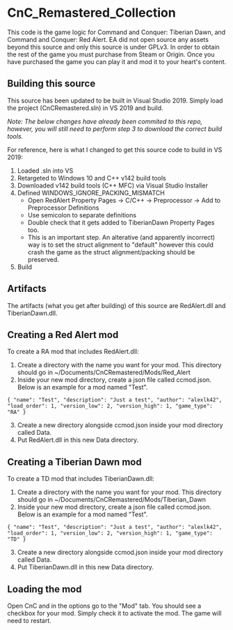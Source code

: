 # CnC_Remastered_Collection

This code is the game logic for Command and Conquer: Tiberian Dawn, and Command and Conquer: Red Alert. EA did not open source any assets beyond this source and only this source is under GPLv3. In order to obtain the rest of the game you must purchase from Steam or Origin. Once you have purchased the game you can play it and mod it to your heart's content.

## Building this source

This source has been updated to be built in Visual Studio 2019. Simply load the project (CnCRemastered.sln) in VS 2019 and build.

*Note: The below changes have already been commited to this repo, however, you will still need to perform step 3 to download the correct build tools.*

For reference, here is what I changed to get this source code to build in VS 2019:
1. Loaded .sln into VS
2. Retargeted to Windows 10 and C++ v142 build tools
3. Downloaded v142 build tools (C++ MFC) via Visual Studio Installer
4. Defined WINDOWS_IGNORE_PACKING_MISMATCH
    * Open RedAlert Property Pages -> C/C++ -> Preprocessor -> Add to Preprocessor Definitions
    * Use semicolon to separate definitions
    * Double check that it gets added to TiberianDawn Property Pages too.
    * This is an important step. An alterative (and apparently incorrect) way is to set the struct alignment to "default" however this could crash the game as the struct alignment/packing should be preserved.
5. Build

## Artifacts

The artifacts (what you get after building) of this source are RedAlert.dll and TiberianDawn.dll.

## Creating a Red Alert mod

To create a RA mod that includes RedAlert.dll:

1. Create a directory with the name you want for your mod. This directory should go in  ~/Documents/CnCRemastered/Mods/Red_Alert
2. Inside your new mod directory, create a json file called ccmod.json. Below is an example for a mod named "Test".

`
{
  "name": "Test",
  "description": "Just a test",
  "author": "alexlk42",
  "load_order": 1,
  "version_low": 2,
  "version_high": 1,
  "game_type": "RA"
}
`

3. Create a new directory alongside ccmod.json inside your mod directory called Data.
4. Put RedAlert.dll in this new Data directory.


## Creating a Tiberian Dawn mod

To create a TD mod that includes TiberianDawn.dll:

1. Create a directory with the name you want for your mod. This directory should go in ~/Documents/CnCRemastered/Mods/Tiberian_Dawn
2. Inside your new mod directory, create a json file called ccmod.json. Below is an example for a mod named "Test".

`
{
  "name": "Test",
  "description": "Just a test",
  "author": "alexlk42",
  "load_order": 1,
  "version_low": 2,
  "version_high": 1,
  "game_type": "TD"
}
`

3. Create a new directory alongside ccmod.json inside your mod directory called Data.
4. Put TiberianDawn.dll in this new Data directory.

## Loading the mod

Open CnC and in the options go to the "Mod" tab. You should see a checkbox for your mod. Simply check it to activate the mod. The game will need to restart.
